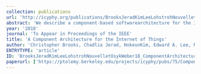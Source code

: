 ```yaml
---
collection: publications
url: 'http://icyphy.org/publications/BrooksJeradKimLeeLohstrohNouvelletOsykWeber18_ComponentArchitectureForInternetOfThings'
abstract: 'We describe a component-based softwarearchitecture for the Internet of Things in whichproxies for Things and services that we call"accessors" interact with one another under aconcurrent, time-stamped, discrete-event (DE)semantics. These proxies are analogous to webpages, which proxy a cloud-based service such as abank, but instead of being designed to interfacethose services with humans, accessors are designedto interface services and Things with otherservices and Things. A deterministic DE semanticsis combined with a widely used pattern forhandling network interactions that we call"asynchronous atomic callbacks" (AAC). AAC enablesmany concurrent pending requests to be active atonce without blocking and without the treacherousconcurrency pitfalls of threads. In effect, ourarchitecture combines AAC with actors where theactor model has been endowed with a temporalsemantics. We show how this architecture canleverage the previously reported Secure SwarmToolkit (SST) to achieve state-of-the-artauthentication, authorization, and encryption ofinteractions across networks.'
year: '2018'
journal: 'To Appear in Proceedings of the IEEE'
title: 'A Component Architecture for the Internet of Things'
author: 'Christopher Brooks, Chadlia Jerad, HokeunKim, Edward A. Lee, Marten Lohstroh,Victor Nouvellet, Beth Osyk, Matt Weber'
ENTRYTYPE: 'article'
ID: 'BrooksJeradKimLeeLohstrohNouvelletOsykWeber18_ComponentArchitectureForInternetOfThings'
paperurl: ['https://ptolemy.berkeley.edu/projects/icyphy/pubs/75/ComponentArchitecture.pdf', 'https://doi.org/10.1109/JPROC.2018.2812598', 'https://ieeexplore.ieee.org/document/8343871/']
---
```

